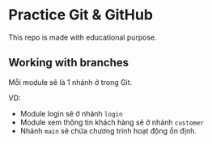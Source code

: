 # Practice Git & GitHub

This repo is made with educational purpose.

## Working with branches

Mỗi module sẽ là 1 nhánh ở trong Git.

VD: 
- Module login sẽ ở nhánh `login`
- Module xem thông tin khách hàng sẽ ở nhánh `customer`
- Nhánh `main` sẽ chứa chương trình hoạt động ổn định.
